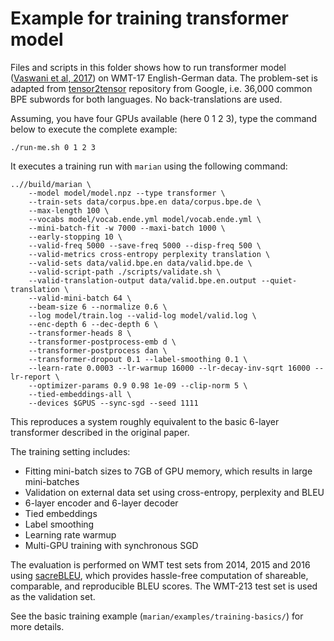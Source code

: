 # Example for training transformer model

Files and scripts in this folder shows how to run transformer model ([Vaswani
et al, 2017](https://arxiv.org/abs/1706.03762)) on WMT-17 English-German data.
The problem-set is adapted from
[tensor2tensor](https://github.com/tensorflow/tensor2tensor) repository from
Google, i.e. 36,000 common BPE subwords for both languages.
No back-translations are used.


Assuming, you have four GPUs available (here 0 1 2 3), type the command below
to execute the complete example:

```
./run-me.sh 0 1 2 3
```

It executes a training run with `marian` using the following command:

```
..//build/marian \
    --model model/model.npz --type transformer \
    --train-sets data/corpus.bpe.en data/corpus.bpe.de \
    --max-length 100 \
    --vocabs model/vocab.ende.yml model/vocab.ende.yml \
    --mini-batch-fit -w 7000 --maxi-batch 1000 \
    --early-stopping 10 \
    --valid-freq 5000 --save-freq 5000 --disp-freq 500 \
    --valid-metrics cross-entropy perplexity translation \
    --valid-sets data/valid.bpe.en data/valid.bpe.de \
    --valid-script-path ./scripts/validate.sh \
    --valid-translation-output data/valid.bpe.en.output --quiet-translation \
    --valid-mini-batch 64 \
    --beam-size 6 --normalize 0.6 \
    --log model/train.log --valid-log model/valid.log \
    --enc-depth 6 --dec-depth 6 \
    --transformer-heads 8 \
    --transformer-postprocess-emb d \
    --transformer-postprocess dan \
    --transformer-dropout 0.1 --label-smoothing 0.1 \
    --learn-rate 0.0003 --lr-warmup 16000 --lr-decay-inv-sqrt 16000 --lr-report \
    --optimizer-params 0.9 0.98 1e-09 --clip-norm 5 \
    --tied-embeddings-all \
    --devices $GPUS --sync-sgd --seed 1111
```

This reproduces a system roughly equivalent to the basic 6-layer transformer
described in the original paper.

The training setting includes:
* Fitting mini-batch sizes to 7GB of GPU memory, which results in large mini-batches
* Validation on external data set using cross-entropy, perplexity and BLEU
* 6-layer encoder and 6-layer decoder
* Tied embeddings
* Label smoothing
* Learning rate warmup
* Multi-GPU training with synchronous SGD


The evaluation is performed on WMT test sets from 2014, 2015 and 2016 using
[sacreBLEU](https://github.com/mjpost/sacreBLEU), which provides hassle-free
computation of shareable, comparable, and reproducible BLEU scores.  The
WMT-213 test set is used as the validation set.

See the basic training example (`marian/examples/training-basics/`) for more
details.
